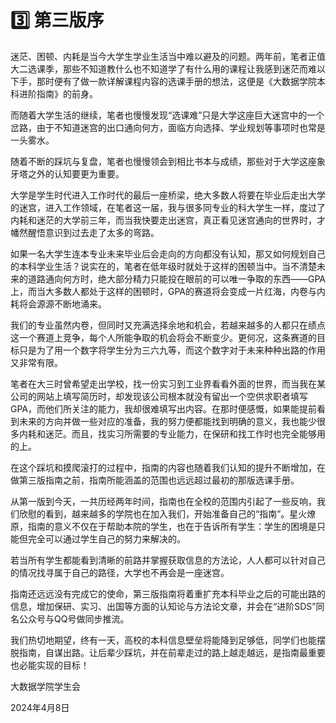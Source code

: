# 3️⃣ 第三版序

迷茫、困顿、内耗是当今大学生学业生活当中难以避及的问题。两年前，笔者正值大二选课季，那些不知道教什么也不知道学了有什么用的课程让我感到迷茫而难以下手，那时便有了做一款详解课程内容的选课手册的想法，这便是《大数据学院本科进阶指南》的前身。

而随着大学生活的继续，笔者也慢慢发现“选课难”只是大学这座巨大迷宫中的一个岔路，由于不知道迷宫的出口通向何方，面临方向选择、学业规划等事项时也常是一头雾水。

随着不断的踩坑与复盘，笔者也慢慢领会到相比书本与成绩，那些对于大学这座象牙塔之外的认知要更为重要。

大学是学生时代进入工作时代的最后一座桥梁，绝大多数人将要在毕业后走出大学的迷宫，进入工作领域，在笔者这一届，我与很多同专业的科大学生一样，度过了内耗和迷茫的大学前三年，而当我快要走出迷宫，真正看见迷宫通向的世界时，才幡然醒悟意识到过去走了太多的弯路。

如果一名大学生连本专业未来毕业后会走向的方向都没有认知，那又如何规划自己的本科学业生活？说实在的，笔者在低年级时就处于这样的困顿当中。当不清楚未来的道路通向何方时，绝大部分精力只能投在眼前的可以唯一争取的东西——GPA上，而当大多数人都处于这样的困顿时，GPA的赛道将会变成一片红海，内卷与内耗将会源源不断地涌来。

我们的专业虽然内卷，但同时又充满选择余地和机会，若越来越多的人都只在绩点这一个赛道上竞争，每个人所能争取的机会将会不断变少。更何况，这条赛道的目标只是为了用一个数字将学生分为三六九等，而这个数字对于未来种种出路的作用又非常有限。

笔者在大三时曾希望走出学校，找一份实习到工业界看看外面的世界，而当我在某公司的网站上填写简历时，却发现该公司根本就没有留出一个空供求职者填写GPA，而他们所关注的能力，我却很难填写出内容。在那时便感慨，如果能提前看到未来的方向并做一些对应的准备，我的努力便都能找到明确的意义，我也能少很多内耗和迷茫。而且，找实习所需要的专业能力，在保研和找工作时也完全能够用的上。

在这个踩坑和摸爬滚打的过程中，指南的内容也随着我们认知的提升不断增加，在做第三版指南之前，指南所能涵盖的范围也远远超过最初的那版选课手册。

从第一版到今天，一共历经两年时间，指南也在全校的范围内引起了一些反响，我们欣慰的看到，越来越多的学院也在加入我们，开始准备自己的“指南”。星火燎原，指南的意义不仅在于帮助本院的学生，也在于告诉所有学生：学生的困境是只能但完全可以通过学生自己的努力来解决的。

若当所有学生都能看到清晰的前路并掌握获取信息的方法论，人人都可以针对自己的情况找寻属于自己的路径，大学也不再会是一座迷宫。

指南还远远没有完成它的使命，第三版指南将着重扩充本科毕业之后的可能出路的信息，增加保研、实习、出国等方面的认知论与方法论文章，并会在“进阶SDS”同名公众号与QQ号做同步推流。

我们热切地期望，终有一天，高校的本科信息壁垒将能降到足够低，同学们也能摆脱指南，自谋出路。让后辈少踩坑，并在前辈走过的路上越走越远，是指南最重要也必能实现的目标！



大数据学院学生会

2024年4月8日
